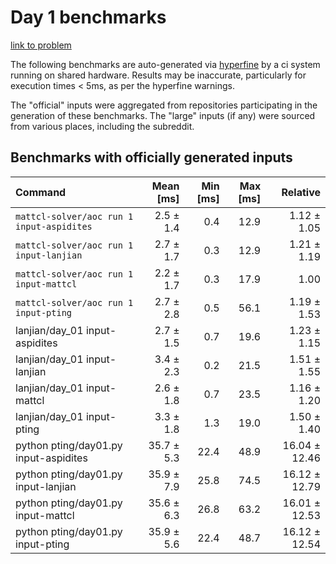 # Day 1 benchmarks

[link to problem](http://adventofcode.com/2022/day/1)

The following benchmarks are auto-generated via [hyperfine](https://github.com/sharkdp/hyperfine) by a ci system running on shared hardware. Results may be inaccurate, particularly for execution times < 5ms, as per the hyperfine warnings.

The "official" inputs were aggregated from repositories participating in the generation of these benchmarks. The "large" inputs (if any) were sourced from various places, including the subreddit.

## Benchmarks with officially generated inputs
| Command | Mean [ms] | Min [ms] | Max [ms] | Relative |
|:---|---:|---:|---:|---:|
| `mattcl-solver/aoc run 1 input-aspidites` | 2.5 ± 1.4 | 0.4 | 12.9 | 1.12 ± 1.05 |
| `mattcl-solver/aoc run 1 input-lanjian` | 2.7 ± 1.7 | 0.3 | 12.9 | 1.21 ± 1.19 |
| `mattcl-solver/aoc run 1 input-mattcl` | 2.2 ± 1.7 | 0.3 | 17.9 | 1.00 |
| `mattcl-solver/aoc run 1 input-pting` | 2.7 ± 2.8 | 0.5 | 56.1 | 1.19 ± 1.53 |
| lanjian/day_01 input-aspidites | 2.7 ± 1.5 | 0.7 | 19.6 | 1.23 ± 1.15 |
| lanjian/day_01 input-lanjian | 3.4 ± 2.3 | 0.2 | 21.5 | 1.51 ± 1.55 |
| lanjian/day_01 input-mattcl | 2.6 ± 1.8 | 0.7 | 23.5 | 1.16 ± 1.20 |
| lanjian/day_01 input-pting | 3.3 ± 1.8 | 1.3 | 19.0 | 1.50 ± 1.40 |
| python pting/day01.py input-aspidites | 35.7 ± 5.3 | 22.4 | 48.9 | 16.04 ± 12.46 |
| python pting/day01.py input-lanjian | 35.9 ± 7.9 | 25.8 | 74.5 | 16.12 ± 12.79 |
| python pting/day01.py input-mattcl | 35.6 ± 6.3 | 26.8 | 63.2 | 16.01 ± 12.53 |
| python pting/day01.py input-pting | 35.9 ± 5.6 | 22.4 | 48.7 | 16.12 ± 12.54 |
